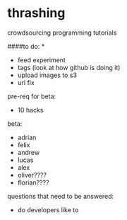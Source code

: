 # thrashing
crowdsourcing programming tutorials

####to do:
*
* feed experiment
* tags (look at how github is doing it)
* upload images to s3
* url fix

pre-req for beta:
- 10 hacks

beta: 
- adrian
- felix
- andrew
- lucas
- alex
- oliver????
- florian????

questions that need to be answered:
- do developers like to 

